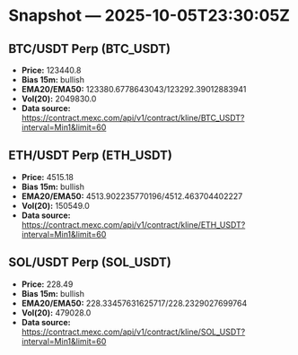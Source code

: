 # Snapshot — 2025-10-05T23:30:05Z

## BTC/USDT Perp (BTC_USDT)
- **Price:** 123440.8
- **Bias 15m:** bullish
- **EMA20/EMA50:** 123380.6778643043/123292.39012883941
- **Vol(20):** 2049830.0
- **Data source:** https://contract.mexc.com/api/v1/contract/kline/BTC_USDT?interval=Min1&limit=60

## ETH/USDT Perp (ETH_USDT)
- **Price:** 4515.18
- **Bias 15m:** bullish
- **EMA20/EMA50:** 4513.902235770196/4512.463704402227
- **Vol(20):** 150549.0
- **Data source:** https://contract.mexc.com/api/v1/contract/kline/ETH_USDT?interval=Min1&limit=60

## SOL/USDT Perp (SOL_USDT)
- **Price:** 228.49
- **Bias 15m:** bullish
- **EMA20/EMA50:** 228.33457631625717/228.2329027699764
- **Vol(20):** 479028.0
- **Data source:** https://contract.mexc.com/api/v1/contract/kline/SOL_USDT?interval=Min1&limit=60

